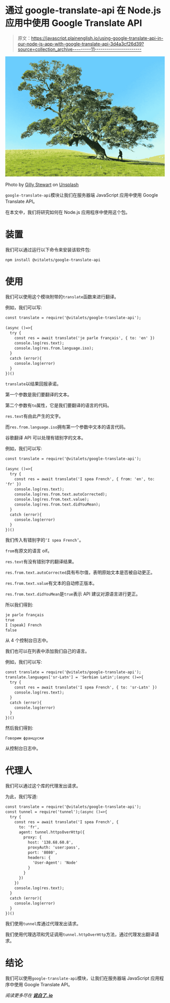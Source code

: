 # 通过 google-translate-api 在 Node.js 应用中使用 Google Translate API

> 原文：<https://javascript.plainenglish.io/using-google-translate-api-in-our-node-js-app-with-google-translate-api-3d4a3cf26d39?source=collection_archive---------11----------------------->

![](img/6c49856a3a3ccc6842f95f5ef13e3f9d.png)

Photo by [Gilly Stewart](https://unsplash.com/@gillystewart?utm_source=medium&utm_medium=referral) on [Unsplash](https://unsplash.com?utm_source=medium&utm_medium=referral)

`google-translate-api`模块让我们在服务器端 JavaScript 应用中使用 Google Translate API。

在本文中，我们将研究如何在 Node.js 应用程序中使用这个包。

# 装置

我们可以通过运行以下命令来安装该软件包:

```
npm install @vitalets/google-translate-api
```

# 使用

我们可以使用这个模块附带的`translate`函数来进行翻译。

例如，我们可以写:

```
const translate = require('@vitalets/google-translate-api');

(async ()=>{
  try {
    const res = await translate('je parle français', { to: 'en' })
    console.log(res.text);    
    console.log(res.from.language.iso);
  }
  catch (error){
    console.log(error)
  }
})()
```

`translate`以结果回报承诺。

第一个参数是我们要翻译的文本。

第二个参数有`to`属性，它是我们要翻译的语言的代码。

`res.text`有由此产生的文字。

而`res.from.language.iso`拥有第一个参数中文本的语言代码。

谷歌翻译 API 可以处理有错别字的文本。

例如，我们可以写:

```
const translate = require('@vitalets/google-translate-api');

(async ()=>{
  try {
    const res = await translate('I spea French', { from: 'en', to: 'fr' })
    console.log(res.text);    
    console.log(res.from.text.autoCorrected);    
    console.log(res.from.text.value);    
    console.log(res.from.text.didYouMean);
  }
  catch (error){
    console.log(error)
  }
})()
```

我们传入有错别字的`‘I spea French’`。

`from`有原文的语言 oif。

`res.text`有没有错别字的翻译结果。

`res.from.text.autoCorrected`具有布尔值，表明原始文本是否被自动更正。

`res.from.text.value`有文本的自动修正版本。

`res.from.text.didYouMean`是`true`表示 API 建议对源语言进行更正。

所以我们得到:

```
je parle français
true
I [speak] French
false
```

从 4 个控制台日志中。

我们也可以在列表中添加我们自己的语言。

例如，我们可以写:

```
const translate = require('@vitalets/google-translate-api');
translate.languages['sr-Latn'] = 'Serbian Latin';(async ()=>{
  try {    
    const res = await translate('I spea French', { to: 'sr-Latn' })
    console.log(res.text);    
  }
  catch (error){
    console.log(error)
  }
})()
```

然后我们得到:

```
Говорим француски
```

从控制台日志中。

# 代理人

我们可以通过这个库的代理发出请求。

为此，我们写道:

```
const translate = require('@vitalets/google-translate-api');
const tunnel = require('tunnel');(async ()=>{
  try {    
    const res = await translate('I spea French', { 
      to: 'fr',
      agent: tunnel.httpsOverHttp({
        proxy: { 
          host: '138.68.60.8',
          proxyAuth: 'user:pass',
          port: '8080',
          headers: {
            'User-Agent': 'Node'
          }
        }
      })
    })
    console.log(res.text);    
  }
  catch (error){
    console.log(error)
  }
})()
```

我们使用`tunnel`库通过代理发出请求。

我们使用代理选项和凭证调用`tunnel.httpOverHttp`方法，通过代理发出翻译请求。

# 结论

我们可以使用`google-translate-api`模块，让我们在服务器端 JavaScript 应用程序中使用 Google Translate API。

*阅读更多尽在* [***说白了. io***](https://plainenglish.io/)
